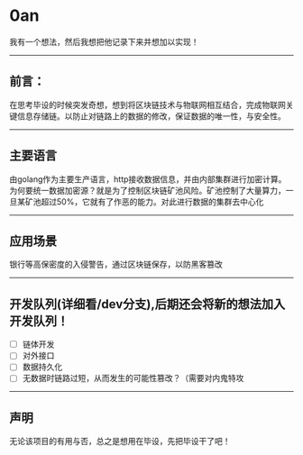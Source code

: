 # 0an
我有一个想法，然后我想把他记录下来并想加以实现！

---

## 前言：
在思考毕设的时候突发奇想，想到将区块链技术与物联网相互结合，完成物联网关键信息存储链。以防止对链路上的数据的修改，保证数据的唯一性，与安全性。

---

## 主要语言
由golang作为主要生产语言，http接收数据信息，并由内部集群进行加密计算。为何要统一数据加密源？就是为了控制区块链矿池风险。矿池控制了大量算力，一旦某矿池超过50%，它就有了作恶的能力。对此进行数据的集群去中心化

---
## 应用场景
银行等高保密度的入侵警告，通过区块链保存，以防黑客篡改

---

## 开发队列(详细看/dev分支),后期还会将新的想法加入开发队列！
- [ ] 链体开发
- [ ] 对外接口
- [ ] 数据持久化
- [ ] 无数据时链路过短，从而发生的可能性篡改？（需要对内鬼特攻

---

## 声明
无论该项目的有用与否，总之是想用在毕设，先把毕设干了吧！
